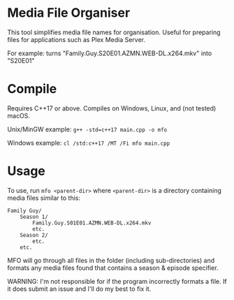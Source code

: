# Media File Organiser

This tool simplifies media file names for organisation. Useful for preparing files for applications such as Plex Media Server.

For example: turns "Family.Guy.S20E01.AZMN.WEB-DL.x264.mkv" into "S20E01"

# Compile

Requires C++17 or above. Compiles on Windows, Linux, and (not tested) macOS.

Unix/MinGW example: ```g++ -std=c++17 main.cpp -o mfo```

Windows example: ```cl /std:c++17 /MT /Fi mfo main.cpp```

# Usage

To use, run `mfo <parent-dir>` where `<parent-dir>` is a directory containing media files similar to this:

```
Family Guy/
    Season 1/
        Family.Guy.S01E01.AZMN.WEB-DL.x264.mkv
        etc.
    Season 2/
        etc.
    etc.
```

MFO will go through all files in the folder (including sub-directories) and formats any media files found that contains a season & episode specifier.

WARNING: I'm not responsible for if the program incorrectly formats a file. If it does submit an issue and I'll do my best to fix it.